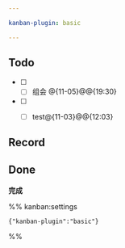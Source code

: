 ```yaml
---

kanban-plugin: basic

---
```


## Todo

- [ ] - [ ] 组会 @{11-05}@@{19:30}
- [ ] - [ ] test@{11-03}@@{12:03}


## Record



## Done

**完成**




%% kanban:settings
```
{"kanban-plugin":"basic"}
```
%%